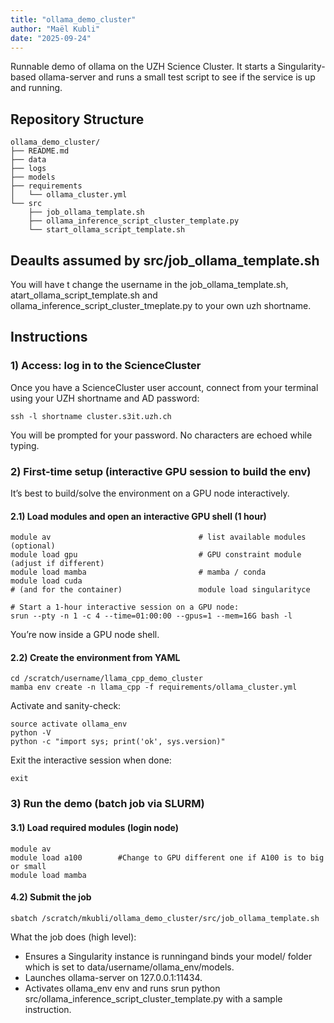 ```yaml
---
title: "ollama_demo_cluster"
author: "Maël Kubli"
date: "2025-09-24"
---
```


Runnable demo of ollama on the UZH Science Cluster.
It starts a Singularity-based ollama-server and runs a small test script to see if the service is up and running. 

## Repository Structure
```
ollama_demo_cluster/
├── README.md
├── data
├── logs
├── models
├── requirements
│   └── ollama_cluster.yml
└── src
    ├── job_ollama_template.sh
    ├── ollama_inference_script_cluster_template.py
    └── start_ollama_script_template.sh
```

## Deaults assumed by src/job_ollama_template.sh
You will have t change the username in the job_ollama_template.sh, atart_ollama_script_template.sh and ollama_inference_script_cluster_tmeplate.py to your own uzh shortname.

## Instructions

### 1) Access: log in to the ScienceCluster
Once you have a ScienceCluster user account, connect from your terminal using your UZH shortname and AD password:

```
ssh -l shortname cluster.s3it.uzh.ch
```

You will be prompted for your password. No characters are echoed while typing.

### 2) First-time setup (interactive GPU session to build the env)
It’s best to build/solve the environment on a GPU node interactively.

#### 2.1) Load modules and open an interactive GPU shell (1 hour)
```
module av                                 # list available modules (optional)
module load gpu                           # GPU constraint module (adjust if different)
module load mamba                         # mamba / conda
module load cuda
# (and for the container)                 module load singularityce

# Start a 1-hour interactive session on a GPU node:
srun --pty -n 1 -c 4 --time=01:00:00 --gpus=1 --mem=16G bash -l
```
You’re now inside a GPU node shell.

#### 2.2) Create the environment from YAML
```
cd /scratch/username/llama_cpp_demo_cluster
mamba env create -n llama_cpp -f requirements/ollama_cluster.yml
```

Activate and sanity-check:
```
source activate ollama_env
python -V
python -c "import sys; print('ok', sys.version)"
```

Exit the interactive session when done:
```
exit
```

### 3) Run the demo (batch job via SLURM)
#### 3.1) Load required modules (login node)
```
module av
module load a100        #Change to GPU different one if A100 is to big or small
module load mamba
```

#### 4.2) Submit the job
```
sbatch /scratch/mkubli/ollama_demo_cluster/src/job_ollama_template.sh
```

What the job does (high level):
* Ensures a Singularity instance is runningand binds your model/ folder which is set to data/username/ollama_env/models.
* Launches ollama-server on 127.0.0.1:11434.
* Activates ollama_env env and runs srun python src/ollama_inference_script_cluster_template.py with a sample instruction.


